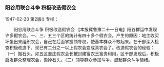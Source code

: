 ### 阳谷用联合斗争  积极改造假农会

1947-02-23
第2版()
专栏：

　　阳谷用联合斗争
    积极改造假农会
    【本报冀鲁豫二十一日电】阳谷群运中发现许多假农会。一、三、五三个区的统计有四十多个假农会。产生的原因：地主收买坏蛋出来组织农会，自己在后面掌握领导权，使基本群众不敢起来。在干部深入检查积极改造下，现已有二分之一以上假农会变成真农会了。改造假农会的经验：（一）搬石头。如五区姜庄假农会长被封建富农王富贵利用，区干部发现后，积极启发群众整理农会，搬掉石头。（二）领导群众参加斗争，鼓起群众斗争情绪。
